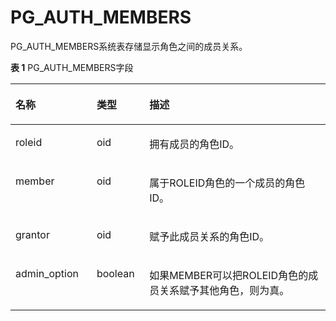 # PG\_AUTH\_MEMBERS<a name="ZH-CN_TOPIC_0289900518"></a>

PG\_AUTH\_MEMBERS系统表存储显示角色之间的成员关系。

**表 1**  PG\_AUTH\_MEMBERS字段

<a name="zh-cn_topic_0283137593_zh-cn_topic_0237122275_zh-cn_topic_0059778794_t002be3ddbc3240718d80db66d332c657"></a>
<table><thead align="left"><tr id="zh-cn_topic_0283137593_zh-cn_topic_0237122275_zh-cn_topic_0059778794_rc6dd201b9a774ff18136756d3f0d36f2"><th class="cellrowborder" valign="top" width="25.77%" id="mcps1.2.4.1.1"><p id="zh-cn_topic_0283137593_zh-cn_topic_0237122275_zh-cn_topic_0059778794_a15bb91bb276743c6a73cd3698cb563f5"><a name="zh-cn_topic_0283137593_zh-cn_topic_0237122275_zh-cn_topic_0059778794_a15bb91bb276743c6a73cd3698cb563f5"></a><a name="zh-cn_topic_0283137593_zh-cn_topic_0237122275_zh-cn_topic_0059778794_a15bb91bb276743c6a73cd3698cb563f5"></a>名称</p>
</th>
<th class="cellrowborder" valign="top" width="16.73%" id="mcps1.2.4.1.2"><p id="zh-cn_topic_0283137593_zh-cn_topic_0237122275_zh-cn_topic_0059778794_af40073fe4fc0478da74c93af5bc8b695"><a name="zh-cn_topic_0283137593_zh-cn_topic_0237122275_zh-cn_topic_0059778794_af40073fe4fc0478da74c93af5bc8b695"></a><a name="zh-cn_topic_0283137593_zh-cn_topic_0237122275_zh-cn_topic_0059778794_af40073fe4fc0478da74c93af5bc8b695"></a>类型</p>
</th>
<th class="cellrowborder" valign="top" width="57.49999999999999%" id="mcps1.2.4.1.3"><p id="zh-cn_topic_0283137593_zh-cn_topic_0237122275_zh-cn_topic_0059778794_a7c6ea8a707244b2093c8a4601826f4d6"><a name="zh-cn_topic_0283137593_zh-cn_topic_0237122275_zh-cn_topic_0059778794_a7c6ea8a707244b2093c8a4601826f4d6"></a><a name="zh-cn_topic_0283137593_zh-cn_topic_0237122275_zh-cn_topic_0059778794_a7c6ea8a707244b2093c8a4601826f4d6"></a>描述</p>
</th>
</tr>
</thead>
<tbody><tr id="zh-cn_topic_0283137593_zh-cn_topic_0237122275_zh-cn_topic_0059778794_ref7ed26a55e54df5961bb2d9e56c84fb"><td class="cellrowborder" valign="top" width="25.77%" headers="mcps1.2.4.1.1 "><p id="zh-cn_topic_0283137593_zh-cn_topic_0237122275_zh-cn_topic_0059778794_acf5961c7adcb4fc0bb90924791f958ba"><a name="zh-cn_topic_0283137593_zh-cn_topic_0237122275_zh-cn_topic_0059778794_acf5961c7adcb4fc0bb90924791f958ba"></a><a name="zh-cn_topic_0283137593_zh-cn_topic_0237122275_zh-cn_topic_0059778794_acf5961c7adcb4fc0bb90924791f958ba"></a>roleid</p>
</td>
<td class="cellrowborder" valign="top" width="16.73%" headers="mcps1.2.4.1.2 "><p id="zh-cn_topic_0283137593_zh-cn_topic_0237122275_zh-cn_topic_0059778794_a27da25fdcf7f40ac842fbe8ef1650243"><a name="zh-cn_topic_0283137593_zh-cn_topic_0237122275_zh-cn_topic_0059778794_a27da25fdcf7f40ac842fbe8ef1650243"></a><a name="zh-cn_topic_0283137593_zh-cn_topic_0237122275_zh-cn_topic_0059778794_a27da25fdcf7f40ac842fbe8ef1650243"></a>oid</p>
</td>
<td class="cellrowborder" valign="top" width="57.49999999999999%" headers="mcps1.2.4.1.3 "><p id="zh-cn_topic_0283137593_zh-cn_topic_0237122275_zh-cn_topic_0059778794_a30ac9ee23f77415b99aa7ca35cc1aeb3"><a name="zh-cn_topic_0283137593_zh-cn_topic_0237122275_zh-cn_topic_0059778794_a30ac9ee23f77415b99aa7ca35cc1aeb3"></a><a name="zh-cn_topic_0283137593_zh-cn_topic_0237122275_zh-cn_topic_0059778794_a30ac9ee23f77415b99aa7ca35cc1aeb3"></a>拥有成员的角色ID。</p>
</td>
</tr>
<tr id="zh-cn_topic_0283137593_zh-cn_topic_0237122275_zh-cn_topic_0059778794_r7443cf4440264d2491e844a03c084c31"><td class="cellrowborder" valign="top" width="25.77%" headers="mcps1.2.4.1.1 "><p id="zh-cn_topic_0283137593_zh-cn_topic_0237122275_zh-cn_topic_0059778794_a7d3fecfa8df94b318417d81cc20821da"><a name="zh-cn_topic_0283137593_zh-cn_topic_0237122275_zh-cn_topic_0059778794_a7d3fecfa8df94b318417d81cc20821da"></a><a name="zh-cn_topic_0283137593_zh-cn_topic_0237122275_zh-cn_topic_0059778794_a7d3fecfa8df94b318417d81cc20821da"></a>member</p>
</td>
<td class="cellrowborder" valign="top" width="16.73%" headers="mcps1.2.4.1.2 "><p id="zh-cn_topic_0283137593_zh-cn_topic_0237122275_zh-cn_topic_0059778794_aefa812c5e35b4d76947301df60cfba6f"><a name="zh-cn_topic_0283137593_zh-cn_topic_0237122275_zh-cn_topic_0059778794_aefa812c5e35b4d76947301df60cfba6f"></a><a name="zh-cn_topic_0283137593_zh-cn_topic_0237122275_zh-cn_topic_0059778794_aefa812c5e35b4d76947301df60cfba6f"></a>oid</p>
</td>
<td class="cellrowborder" valign="top" width="57.49999999999999%" headers="mcps1.2.4.1.3 "><p id="zh-cn_topic_0283137593_zh-cn_topic_0237122275_zh-cn_topic_0059778794_a8694f7957f0747ecbb09aa17d6693555"><a name="zh-cn_topic_0283137593_zh-cn_topic_0237122275_zh-cn_topic_0059778794_a8694f7957f0747ecbb09aa17d6693555"></a><a name="zh-cn_topic_0283137593_zh-cn_topic_0237122275_zh-cn_topic_0059778794_a8694f7957f0747ecbb09aa17d6693555"></a>属于ROLEID角色的一个成员的角色ID。</p>
</td>
</tr>
<tr id="zh-cn_topic_0283137593_zh-cn_topic_0237122275_zh-cn_topic_0059778794_rd3819153442244f9b52f17913cea3376"><td class="cellrowborder" valign="top" width="25.77%" headers="mcps1.2.4.1.1 "><p id="zh-cn_topic_0283137593_zh-cn_topic_0237122275_zh-cn_topic_0059778794_a5f7e713831144b27bf787447dfc22f9a"><a name="zh-cn_topic_0283137593_zh-cn_topic_0237122275_zh-cn_topic_0059778794_a5f7e713831144b27bf787447dfc22f9a"></a><a name="zh-cn_topic_0283137593_zh-cn_topic_0237122275_zh-cn_topic_0059778794_a5f7e713831144b27bf787447dfc22f9a"></a>grantor</p>
</td>
<td class="cellrowborder" valign="top" width="16.73%" headers="mcps1.2.4.1.2 "><p id="zh-cn_topic_0283137593_zh-cn_topic_0237122275_zh-cn_topic_0059778794_aea576c1672254169ae2a8fbccd8bb679"><a name="zh-cn_topic_0283137593_zh-cn_topic_0237122275_zh-cn_topic_0059778794_aea576c1672254169ae2a8fbccd8bb679"></a><a name="zh-cn_topic_0283137593_zh-cn_topic_0237122275_zh-cn_topic_0059778794_aea576c1672254169ae2a8fbccd8bb679"></a>oid</p>
</td>
<td class="cellrowborder" valign="top" width="57.49999999999999%" headers="mcps1.2.4.1.3 "><p id="zh-cn_topic_0283137593_zh-cn_topic_0237122275_zh-cn_topic_0059778794_a95411425b6ee4f3ca56fd8c88bb1ff9a"><a name="zh-cn_topic_0283137593_zh-cn_topic_0237122275_zh-cn_topic_0059778794_a95411425b6ee4f3ca56fd8c88bb1ff9a"></a><a name="zh-cn_topic_0283137593_zh-cn_topic_0237122275_zh-cn_topic_0059778794_a95411425b6ee4f3ca56fd8c88bb1ff9a"></a>赋予此成员关系的角色ID。</p>
</td>
</tr>
<tr id="zh-cn_topic_0283137593_zh-cn_topic_0237122275_zh-cn_topic_0059778794_r99bcd5392ee8432f99c55e94b5e808cc"><td class="cellrowborder" valign="top" width="25.77%" headers="mcps1.2.4.1.1 "><p id="zh-cn_topic_0283137593_zh-cn_topic_0237122275_zh-cn_topic_0059778794_a5b8de5c4b7f1471ba9feacc63f7137e2"><a name="zh-cn_topic_0283137593_zh-cn_topic_0237122275_zh-cn_topic_0059778794_a5b8de5c4b7f1471ba9feacc63f7137e2"></a><a name="zh-cn_topic_0283137593_zh-cn_topic_0237122275_zh-cn_topic_0059778794_a5b8de5c4b7f1471ba9feacc63f7137e2"></a>admin_option</p>
</td>
<td class="cellrowborder" valign="top" width="16.73%" headers="mcps1.2.4.1.2 "><p id="zh-cn_topic_0283137593_zh-cn_topic_0237122275_zh-cn_topic_0059778794_a666c57dcec4c42efbf0166b5e83bec18"><a name="zh-cn_topic_0283137593_zh-cn_topic_0237122275_zh-cn_topic_0059778794_a666c57dcec4c42efbf0166b5e83bec18"></a><a name="zh-cn_topic_0283137593_zh-cn_topic_0237122275_zh-cn_topic_0059778794_a666c57dcec4c42efbf0166b5e83bec18"></a><span id="zh-cn_topic_0283137593_zh-cn_topic_0237122275_text523616415314"><a name="zh-cn_topic_0283137593_zh-cn_topic_0237122275_text523616415314"></a><a name="zh-cn_topic_0283137593_zh-cn_topic_0237122275_text523616415314"></a>boolean</span></p>
</td>
<td class="cellrowborder" valign="top" width="57.49999999999999%" headers="mcps1.2.4.1.3 "><p id="zh-cn_topic_0283137593_zh-cn_topic_0237122275_zh-cn_topic_0059778794_a3b0eaf23096b450eb7dc181ec98de3e7"><a name="zh-cn_topic_0283137593_zh-cn_topic_0237122275_zh-cn_topic_0059778794_a3b0eaf23096b450eb7dc181ec98de3e7"></a><a name="zh-cn_topic_0283137593_zh-cn_topic_0237122275_zh-cn_topic_0059778794_a3b0eaf23096b450eb7dc181ec98de3e7"></a>如果MEMBER可以把ROLEID角色的成员关系赋予其他角色，则为真。</p>
</td>
</tr>
</tbody>
</table>

